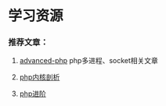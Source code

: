 # 学习资源
### 推荐文章：
1. [advanced-php](https://github.com/elarity/advanced-php) php多进程、socket相关文章

2. [php内核剖析](https://www.kancloud.cn/nickbai/php7/363260)

3. [php进阶](https://www.kancloud.cn/digest/php-src/136259)